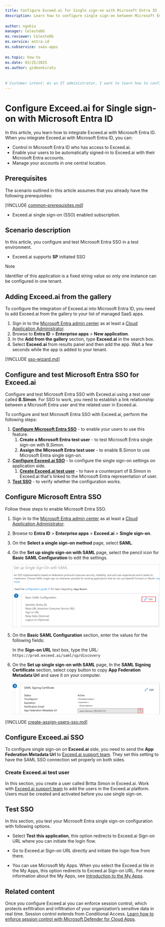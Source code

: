 ```yaml
---
title: Configure Exceed.ai for Single sign-on with Microsoft Entra ID
description: Learn how to configure single sign-on between Microsoft Entra ID and Exceed.ai.

author: nguhiu
manager: CelesteDG
ms.reviewer: CelesteDG
ms.service: entra-id
ms.subservice: saas-apps

ms.topic: how-to
ms.date: 03/25/2025
ms.author: gideonkiratu


# Customer intent: As an IT administrator, I want to learn how to configure single sign-on between Microsoft Entra ID and Exceed.ai so that I can control who has access to Exceed.ai, enable automatic sign-in with Microsoft Entra accounts, and manage my accounts in one central location.
---
```


# Configure Exceed.ai for Single sign-on with Microsoft Entra ID

In this article,  you learn how to integrate Exceed.ai with Microsoft Entra ID. When you integrate Exceed.ai with Microsoft Entra ID, you can:

* Control in Microsoft Entra ID who has access to Exceed.ai.
* Enable your users to be automatically signed-in to Exceed.ai with their Microsoft Entra accounts.
* Manage your accounts in one central location.

## Prerequisites

The scenario outlined in this article assumes that you already have the following prerequisites:

[!INCLUDE [common-prerequisites.md](~/identity/saas-apps/includes/common-prerequisites.md)]
* Exceed.ai single sign-on (SSO) enabled subscription.

## Scenario description

In this article,  you configure and test Microsoft Entra SSO in a test environment.

* Exceed.ai supports **SP** initiated SSO

> [!NOTE]
> Identifier of this application is a fixed string value so only one instance can be configured in one tenant.

## Adding Exceed.ai from the gallery

To configure the integration of Exceed.ai into Microsoft Entra ID, you need to add Exceed.ai from the gallery to your list of managed SaaS apps.

1. Sign in to the [Microsoft Entra admin center](https://entra.microsoft.com) as at least a [Cloud Application Administrator](~/identity/role-based-access-control/permissions-reference.md#cloud-application-administrator).
1. Browse to **Entra ID** > **Enterprise apps** > **New application**.
1. In the **Add from the gallery** section, type **Exceed.ai** in the search box.
1. Select **Exceed.ai** from results panel and then add the app. Wait a few seconds while the app is added to your tenant.

 [!INCLUDE [sso-wizard.md](~/identity/saas-apps/includes/sso-wizard.md)]


<a name='configure-and-test-azure-ad-sso-for-exceedai'></a>

## Configure and test Microsoft Entra SSO for Exceed.ai

Configure and test Microsoft Entra SSO with Exceed.ai using a test user called **B.Simon**. For SSO to work, you need to establish a link relationship between a Microsoft Entra user and the related user in Exceed.ai.

To configure and test Microsoft Entra SSO with Exceed.ai, perform the following steps:

1. **[Configure Microsoft Entra SSO](#configure-azure-ad-sso)** - to enable your users to use this feature.
    1. **Create a Microsoft Entra test user** - to test Microsoft Entra single sign-on with B.Simon.
    1. **Assign the Microsoft Entra test user** - to enable B.Simon to use Microsoft Entra single sign-on.
1. **[Configure Exceed.ai SSO](#configure-exceedai-sso)** - to configure the single sign-on settings on application side.
    1. **[Create Exceed.ai test user](#create-exceedai-test-user)** - to have a counterpart of B.Simon in Exceed.ai that's linked to the Microsoft Entra representation of user.
1. **[Test SSO](#test-sso)** - to verify whether the configuration works.

<a name='configure-azure-ad-sso'></a>

## Configure Microsoft Entra SSO

Follow these steps to enable Microsoft Entra SSO.

1. Sign in to the [Microsoft Entra admin center](https://entra.microsoft.com) as at least a [Cloud Application Administrator](~/identity/role-based-access-control/permissions-reference.md#cloud-application-administrator).
1. Browse to **Entra ID** > **Enterprise apps** > **Exceed.ai** > **Single sign-on**.
1. On the **Select a single sign-on method** page, select **SAML**.
1. On the **Set up single sign-on with SAML** page, select the pencil icon for **Basic SAML Configuration** to edit the settings.

   ![Edit Basic SAML Configuration](common/edit-urls.png)

1. On the **Basic SAML Configuration** section, enter the values for the following fields:

    In the **Sign-on URL** text box, type the URL:
    `https://prod.exceed.ai/saml/sp/discovery`

1. On the **Set up single sign-on with SAML** page, In the **SAML Signing Certificate** section, select copy button to copy **App Federation Metadata Url** and save it on your computer.

	![The Certificate download link](common/copy-metadataurl.png)

<a name='create-an-azure-ad-test-user'></a>

[!INCLUDE [create-assign-users-sso.md](~/identity/saas-apps/includes/create-assign-users-sso.md)]

## Configure Exceed.ai SSO

To configure single sign-on on **Exceed.ai** side, you need to send the **App Federation Metadata Url** to [Exceed.ai support team](mailto:support@exceed.ai). They set this setting to have the SAML SSO connection set properly on both sides.

### Create Exceed.ai test user

In this section, you create a user called Britta Simon in Exceed.ai. Work with [Exceed.ai support team](mailto:support@exceed.ai) to add the users in the Exceed.ai platform. Users must be created and activated before you use single sign-on.

## Test SSO 

In this section, you test your Microsoft Entra single sign-on configuration with following options. 

* Select **Test this application**, this option redirects to Exceed.ai Sign-on URL where you can initiate the login flow. 

* Go to Exceed.ai Sign-on URL directly and initiate the login flow from there.

* You can use Microsoft My Apps. When you select the Exceed.ai tile in the My Apps, this option redirects to Exceed.ai Sign-on URL. For more information about the My Apps, see [Introduction to the My Apps](https://support.microsoft.com/account-billing/sign-in-and-start-apps-from-the-my-apps-portal-2f3b1bae-0e5a-4a86-a33e-876fbd2a4510).


## Related content

Once you configure Exceed.ai you can enforce session control, which protects exfiltration and infiltration of your organization’s sensitive data in real time. Session control extends from Conditional Access. [Learn how to enforce session control with Microsoft Defender for Cloud Apps](/cloud-app-security/proxy-deployment-any-app).
